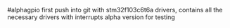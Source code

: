 #alphagpio
first push into git with stm32f103c6t6a drivers, contains all the necessary drivers with interrupts
alpha version for testing
